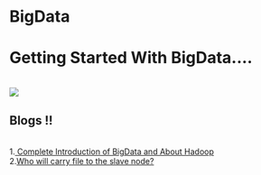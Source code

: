 # BigData
<h1>Getting Started With BigData....</h1>
<br><img src="https://media.giphy.com/media/sRFEa8lbeC7zbcIZZR/giphy.gif"><br>
<h2>Blogs !!</h2>
<br>
1.<a href="https://medium.com/@shashwatsingh71/bigdata-problem-2c7bf90fca55"> Complete Introduction of BigData and About Hadoop</a><br>
2.<a href="https://medium.com/@shashwatsingh71/who-will-carry-file-to-the-slave-node-90abe07fbb83">Who will carry file to the slave node?</a>
